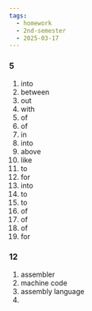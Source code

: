 ```yaml
---
tags:
  - homework
  - 2nd-semester
  - 2025-03-17
---
```


### 5

1. into
2. between
3. out
4. with
5. of
6. of
7. in
8. into
9. above
10. like
11. to
12. for
13. into
14. to
15. to
16. of
17. of
18. of
19. for

### 12

1. assembler
2. machine code
3. assembly language
4. 
